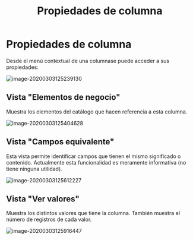 ﻿---
title: Propiedades de columna
sidebarDepth: 2
position: 18
Autogenerated: true
---

# Propiedades de columna

Desde el menú contextual de una columnase puede acceder a sus propiedades:

![image-20200303125239130](/images/propiedades-columna1.png)



## Vista "Elementos de negocio"

Muestra los elementos del catálogo que hacen referencia a esta columna.

![image-20200303125404628](/images/propiedades-columna2.png)

## Vista "Campos equivalente"

Esta vista permite identificar campos que tienen el mismo significado o contenido. Actualmente esta funcionalidad es meramente informativa (no tiene ninguna utilidad).

![image-20200303125612227](/images/propiedades-columna3.png)

## Vista "Ver valores"

Muestra los distintos valores que tiene la columna. También muestra el número de registros de cada valor.

![image-20200303125916447](/images/propiedades-columna4.png)
